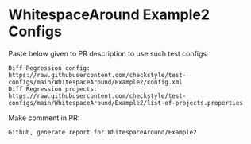 # WhitespaceAround Example2 Configs
Paste below given to PR description to use such test configs:
```
Diff Regression config: https://raw.githubusercontent.com/checkstyle/test-configs/main/WhitespaceAround/Example2/config.xml
Diff Regression projects: https://raw.githubusercontent.com/checkstyle/test-configs/main/WhitespaceAround/Example2/list-of-projects.properties
```
Make comment in PR:
```
Github, generate report for WhitespaceAround/Example2
```
